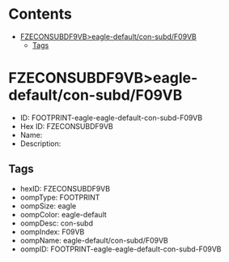 



Contents
========

* [FZECONSUBDF9VB>eagle-default/con-subd/F09VB](#fzeconsubdf9vbeagle-defaultcon-subdf09vb)
	* [Tags](#tags)

# FZECONSUBDF9VB>eagle-default/con-subd/F09VB

- ID: FOOTPRINT-eagle-eagle-default-con-subd-F09VB
- Hex ID: FZECONSUBDF9VB
- Name: 
- Description: 

## Tags

- hexID: FZECONSUBDF9VB
- oompType: FOOTPRINT
- oompSize: eagle
- oompColor: eagle-default
- oompDesc: con-subd
- oompIndex: F09VB
- oompName: eagle-default/con-subd/F09VB
- oompID: FOOTPRINT-eagle-eagle-default-con-subd-F09VB
